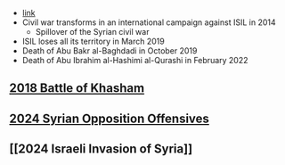 - [link](https://en.wikipedia.org/wiki/Syrian_civil_war)
- Civil war transforms in an international campaign against ISIL in 2014
    - Spillover of the Syrian civil war
- ISIL loses all its territory in March 2019
- Death of Abu Bakr al-Baghdadi in October 2019
- Death of Abu Ibrahim al-Hashimi al-Qurashi in February 2022
## [2018 Battle of Khasham](2018%20Battle%20of%20Khasham)
## [2024 Syrian Opposition Offensives](2024%20Syrian%20Opposition%20Offensives)
## [[2024 Israeli Invasion of Syria]]